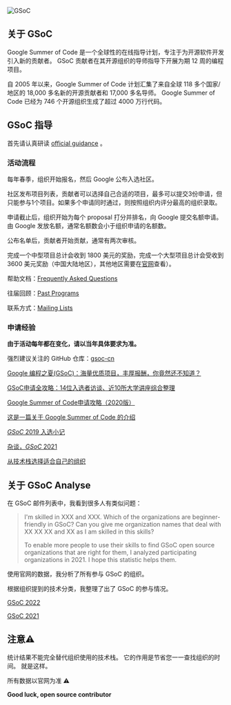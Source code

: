 
![GSoC](https://summerofcode.withgoogle.com/assets/media/logo.svg)


## 关于 GSoC

Google Summer of Code 是一个全球性的在线指导计划，专注于为开源软件开发引入新的贡献者。 GSoC 贡献者在其开源组织的导师指导下开展为期 12 周的编程项目。

自 2005 年以来，Google Summer of Code 计划汇集了来自全球 118 多个国家/地区的 18,000 多名新的开源贡献者和 17,000 多名导师。 Google Summer of Code 已经为 746 个开源组织生成了超过 4000 万行代码。


## GSoC 指导

首先请认真研读  [official guidance](https://google.github.io/gsocguides/student/index) 。

### 活动流程

每年春季，组织开始报名，然后 Google 公布入选社区。

社区发布项目列表，贡献者可以选择自己合适的项目，最多可以提交3份申请，但只能参与1个项目。如果多个申请同时通过，则按照组织内评分最高的组织录取。

申请截止后，组织开始为每个 proposal 打分并排名，向 Google 提交名额申请。由 Google 发放名额，通常名额数会小于组织申请的名额数。

公布名单后，贡献者开始贡献，通常有两次审核。

完成一个中型项目总计会收到 1800 美元的奖励，完成一个大型项目总计会受收到 3600 美元奖励（中国大陆地区），其他地区需要在[官网](https://developers.google.com/open-source/gsoc/help/student-stipends)查看）。

帮助文档：[Frequently Asked Questions](https://developers.google.com/open-source/gsoc/faq)

往届回顾：[Past Programs](https://summerofcode.withgoogle.com/archive)

联系方式：[Mailing Lists](https://developers.google.com/open-source/gsoc/resources/lists#discussions)

### 申请经验

**由于活动每年都在变化，请以当年具体要求为准。**

强烈建议关注的 GitHub 仓库：[gsoc-cn](https://github.com/gsoc-cn/gsoc-cn) 

[Google 编程之夏(GSoC)：海量优质项目，丰厚报酬，你竟然还不知道？](https://zhuanlan.zhihu.com/p/27330699)

[GSoC申请全攻略：14位入选者访谈、近10所大学讲座综合整理](https://mp.weixin.qq.com/s?__biz=MzU0Mjc0NTcxNQ==&mid=2247484324&idx=1&sn=0b9646893ff6f37b66502849d41bd40c&chksm=fb14b6b8cc633fae6f731a3b50a88c1f7e2e1b40aaeefecefd33d6b79c3f81da688656e639b7&scene=21#wechat_redirect)

[Google Summer of Code申请攻略（2020版）](https://mp.weixin.qq.com/s?__biz=MzU0Mjc0NTcxNQ==&mid=2247484841&idx=1&sn=6c5bd192300ab495a54ce79556ef609f&chksm=fb14b0b5cc6339a3aa7ce67783120e9b114c7a2572461d541c52853970e2eb661199e7c3fa64&token=401531717&lang=zh_CN#rd)

[这是一篇关于 Google Summer of Code 的介绍](https://www.cnwangjie.com/blog/post/这是一篇关于GoogleSummerOfCode的介绍/)

[*GSoC* 2019 入选小记](https://zhuanlan.zhihu.com/p/65230961)

[杂谈，*GSoC* 2021](https://zhuanlan.zhihu.com/p/401990159)

[从技术栈选择适合自己的组织](https://github.com/erdengk/gsoc-analyse)



## 关于 GSoC Analyse

在 GSoC 邮件列表中，我看到很多人有类似问题：

> I'm skilled in XXX and XXX. Which of the organizations are beginner- friendly in GSoC? Can you give me organization names that deal with XX XX XX and XX as I am skilled in this skills?
>
> To enable more people to use their skills to find GSoC open source organizations that are right for them, I analyzed participating organizations in 2021. I hope this statistic helps them.

使用官网的数据，我分析了所有参与 GSoC 的组织。

根据组织提到的技术分类，我整理了出了 GSoC 的参与情况。

[GSoC 2022](https://erdengk.github.io/gsoc-analyse/cn/gsoc/GSoC2022/GSoC2022/)

[GSoC 2021](https://erdengk.github.io/gsoc-analyse/cn/gsoc/GSoC2021/GSoC2021/)



## 注意⚠️

统计结果不能完全替代组织使用的技术栈。 它的作用是节省您一一查找组织的时间。 就是这样。

所有数据以官网为准 ⚠️

**Good luck, open source contributor**
